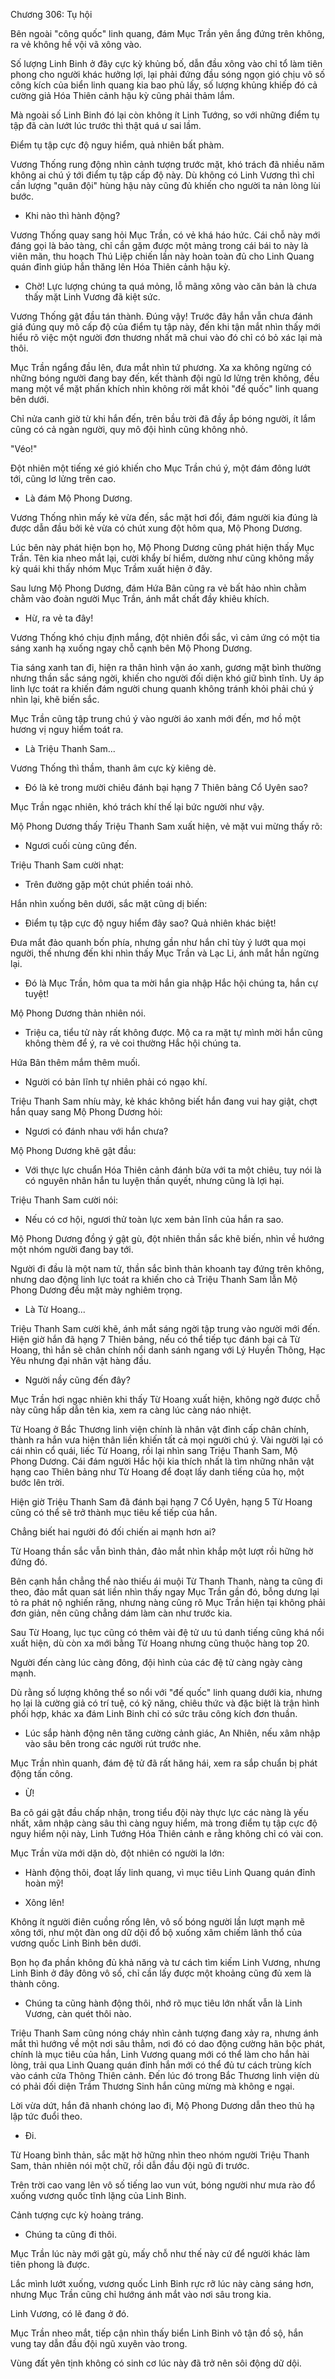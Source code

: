 




Chương 306: Tụ hội


Bên ngoài "công quốc" linh quang, đám Mục Trần yên ắng đứng trên không, ra vẻ không hề vội vã xông vào.

Số lượng Linh Binh ở đây cực kỳ khủng bố, dẫn đầu xông vào chỉ tổ làm tiên phong cho người khác hưởng lợi, lại phải đứng đầu sóng ngọn gió chịu vô số công kích của biển linh quang kia bao phủ lấy, số lượng khủng khiếp đó cả cường giả Hóa Thiên cảnh hậu kỳ cũng phải thảm lắm.

Mà ngoài số Linh Binh đó lại còn không ít Linh Tướng, so với những điểm tụ tập đã càn lướt lúc trước thì thật quá ư sai lầm.

Điểm tụ tập cực độ nguy hiểm, quả nhiên bất phàm.

Vương Thống rung động nhìn cảnh tượng trước mặt, khó trách đã nhiều năm không ai chú ý tới điểm tụ tập cấp độ này. Dù không có Linh Vương thì chỉ cần lượng "quân đội" hùng hậu này cũng đủ khiến cho người ta nản lòng lùi bước.

- Khi nào thì hành động?

Vương Thống quay sang hỏi Mục Trần, có vẻ khá háo hức. Cái chỗ này mới đáng gọi là bảo tàng, chỉ cần gặm được một mảng trong cái bái to này là viên mãn, thu hoạch Thú Liệp chiến lần này hoàn toàn đủ cho Linh Quang quán đỉnh giúp hắn thăng lên Hóa Thiên cảnh hậu kỳ.

- Chờ! Lực lượng chúng ta quá mỏng, lỗ mãng xông vào căn bản là chưa thấy mặt Linh Vương đã kiệt sức.

Vương Thống gật đầu tán thành. Đúng vậy! Trước đây hắn vẫn chưa đánh giá đúng quy mô cấp độ của điểm tụ tập này, đến khi tận mắt nhìn thấy mới hiểu rõ việc một người đơn thương nhất mã chui vào đó chỉ có bỏ xác lại mà thôi.

Mục Trần ngẩng đầu lên, đưa mắt nhìn tứ phương. Xa xa không ngừng có những bóng người đang bay đến, kết thành đội ngũ lơ lửng trên không, đều mang một vể mặt phấn khích nhìn không rời mắt khỏi "đế quốc" linh quang bên dưới.

Chỉ nửa canh giờ từ khi hắn đến, trên bầu trời đã đầy ắp bóng người, ít lắm cũng có cả ngàn người, quy mô đội hình cũng không nhỏ.

"Véo!"

Đột nhiên một tiếng xé gió khiến cho Mục Trần chú ý, một đám đông lướt tới, cũng lơ lửng trên cao.

- Là đám Mộ Phong Dương.

Vương Thống nhìn mấy kẻ vừa đến, sắc mặt hơi đổi, đám người kia đúng là được dẫn đầu bởi kẻ vừa có chút xung đột hôm qua, Mộ Phong Dương.

Lúc bên này phát hiện bọn họ, Mộ Phong Dương cũng phát hiện thấy Mục Trần. Tên kia nheo mắt lại, cười khẩy bí hiểm, dường như cũng không mấy kỳ quái khi thấy nhóm Mục Trầm xuất hiện ở đây.

Sau lưng Mộ Phong Dương, đám Hứa Bân cũng ra vẻ bất hảo nhìn chằm chằm vào đoàn người Mục Trần, ánh mắt chất đầy khiêu khích.

- Hừ, ra vẻ ta đây!

Vương Thống khó chịu định mắng, đột nhiên đổi sắc, vì cảm ứng có một tia sáng xanh hạ xuống ngay chỗ cạnh bên Mộ Phong Dương.

Tia sáng xanh tan đi, hiện ra thân hình vận áo xanh, gương mặt bình thường nhưng thần sắc sáng ngời, khiến cho người đối diện khó giữ bình tĩnh. Uy áp linh lực toát ra khiến đám người chung quanh không tránh khỏi phải chú ý nhìn lại, khẽ biến sắc.

Mục Trần cũng tập trung chú ý vào người áo xanh mới đến, mơ hồ một hương vị nguy hiểm toát ra.

- Là Triệu Thanh Sam...

Vương Thống thì thầm, thanh âm cực kỳ kiêng dè.

- Đó là kẻ trong mười chiêu đánh bại hạng 7 Thiên bảng Cổ Uyên sao?

Mục Trần ngạc nhiên, khó trách khí thế lại bức người như vậy.

Mộ Phong Dương thấy Triệu Thanh Sam xuất hiện, vẻ mặt vui mừng thấy rõ:

- Ngươi cuối cùng cũng đến.

Triệu Thanh Sam cười nhạt:

- Trên đường gặp một chút phiền toái nhỏ.

Hắn nhìn xuống bên dưới, sắc mặt cũng dị biến:

- Điểm tụ tập cực độ nguy hiểm đây sao? Quả nhiên khác biệt!

Đưa mắt đảo quanh bốn phía, nhưng gần như hắn chỉ tùy ý lướt qua mọi người, thế nhưng đến khi nhìn thấy Mục Trần và Lạc Li, ánh mắt hắn ngừng lại.

- Đó là Mục Trần, hôm qua ta mời hắn gia nhập Hắc hội chúng ta, hắn cự tuyệt!

Mộ Phong Dương thản nhiên nói.

- Triệu ca, tiểu tử này rất không được. Mộ ca ra mặt tự mình mời hắn cũng không thèm để ý, ra vẻ coi thường Hắc hội chúng ta.

Hứa Bân thêm mắm thêm muối.

- Người có bản lĩnh tự nhiên phải có ngạo khí.

Triệu Thanh Sam nhíu mày, kẻ khác không biết hắn đang vui hay giật, chợt hắn quay sang Mộ Phong Dương hỏi:

- Ngươi có đánh nhau với hắn chưa?

Mộ Phong Dương khẽ gật đầu:

- Với thực lực chuẩn Hóa Thiên cảnh đánh bừa với ta một chiêu, tuy nói là có nguyên nhân hắn tu luyện thần quyết, nhưng cũng là lợi hại.

Triệu Thanh Sam cười nói:

- Nếu có cơ hội, ngươi thử toàn lực xem bản lĩnh của hắn ra sao.

Mộ Phong Dương đồng ý gật gù, đột nhiên thần sắc khẽ biến, nhìn về hướng một nhóm người đang bay tới.

Người đi đầu là một nam tử, thần sắc bình thản khoanh tay đứng trên không, nhưng dao động linh lực toát ra khiến cho cả Triệu Thanh Sam lẫn Mộ Phong Dương đều mặt mày nghiêm trọng.

- Là Từ Hoang...

Triệu Thanh Sam cười khẽ, ánh mắt sáng ngời tập trung vào người mới đến. Hiện giờ hắn đã hạng 7 Thiên bảng, nếu có thể tiếp tục đánh bại cả Từ Hoang, thì hắn sẽ chân chính nổi danh sánh ngang với Lý Huyền Thông, Hạc Yêu nhưng đại nhân vật hàng đầu.

- Người nầy cũng đến đây?

Mục Trần hơi ngạc nhiên khi thấy Từ Hoang xuất hiện, không ngờ được chỗ này cũng hấp dẫn tên kia, xem ra càng lúc càng náo nhiệt.

Từ Hoang ở Bắc Thương linh viện chính là nhân vật đỉnh cấp chân chính, thành ra hắn vưa hiện thân liền khiến tất cả mọi người chú ý. Vài người lại có cái nhìn cổ quái, liếc Từ Hoang, rồi lại nhìn sang Triệu Thanh Sam, Mộ Phong Dương. Cái đám người Hắc hội kia thích nhất là tìm những nhân vật hạng cao Thiên bảng như Từ Hoang để đoạt lấy danh tiếng của họ, một bước lên trời.

Hiện giờ Triệu Thanh Sam đã đánh bại hạng 7 Cổ Uyên, hạng 5 Từ Hoang cũng có thể sẽ trở thành mục tiêu kế tiếp của hắn.

Chẳng biết hai người đó đối chiến ai mạnh hơn ai?

Từ Hoang thần sắc vẫn bình thản, đảo mắt nhìn khắp một lượt rồi hững hờ đứng đó.

Bên cạnh hắn chẳng thể nào thiếu ái muội Từ Thanh Thanh, nàng ta cũng đi theo, đảo mắt quan sát liền nhìn thấy ngay Mục Trần gần đó, bỗng dưng lại tỏ ra phát nộ nghiến răng, nhưng nàng cũng rõ Mục Trần hiện tại không phải đơn giản, nên cũng chẳng dám làm càn như trước kia.

Sau Từ Hoang, lục tục cũng có thêm vài đệ tử ưu tú danh tiếng cũng khá nổi xuất hiện, dù còn xa mới bằng Từ Hoang nhưng cũng thuộc hàng top 20.

Người đến càng lúc càng đông, đội hình của các đệ tử càng ngày càng mạnh.

Dù rằng số lượng không thể so nổi với "đế quốc" linh quang dưới kia, nhưng họ lại là cường giả có trí tuệ, có kỹ năng, chiêu thức và đặc biệt là trận hình phối hợp, khác xa đám Linh Binh chỉ có sức trâu công kích đơn thuần.

- Lúc sắp hành động nên tăng cường cảnh giác, An Nhiên, nếu xâm nhập vào sâu bên trong các người rút trước nhe.

Mục Trần nhìn quanh, đám đệ tử đã rất hăng hái, xem ra sắp chuẩn bị phát động tấn công.

- Ừ!

Ba cô gái gật đầu chấp nhận, trong tiểu đội này thực lực các nàng là yếu nhất, xâm nhập càng sâu thì càng nguy hiểm, mà trong điểm tụ tập cực độ nguy hiểm nội này, Linh Tướng Hóa Thiên cảnh e rằng không chỉ có vài con.

Mục Trần vừa mới dặn dò, đột nhiên có người la lớn:

- Hành động thôi, đoạt lấy linh quang, vì mục tiêu Linh Quang quán đỉnh hoàn mỹ!

- Xông lên!

Không ít người điên cuồng rống lên, vô số bóng người lần lượt mạnh mẽ xông tới, như một đàn ong dữ dội đổ bộ xuống xâm chiếm lãnh thổ của vương quốc Linh Binh bên dưới.

Bọn họ đa phần không đủ khả năng và tư cách tìm kiếm Linh Vương, nhưng Linh Binh ở đây đông vô số, chỉ cần lấy được một khoảng cũng đủ xem là thành công.

- Chúng ta cũng hành động thôi, nhớ rõ mục tiêu lớn nhất vẫn là Linh Vương, càn quét thôi nào.

Triệu Thanh Sam cũng nóng cháy nhìn cảnh tượng đang xảy ra, nhưng ánh mắt thì hướng về một nơi sâu thẳm, nơi đó có dao động cường hãn bộc phát, chính là mục tiêu của hắn, Linh Vương quang mới có thể làm cho hắn hài lòng, trải qua Linh Quang quán đỉnh hắn mới có thể đủ tư cách trùng kích vào cánh cửa Thông Thiên cảnh. Đến lúc đó trong Bắc Thương linh viện dù có phải đối diện Trầm Thương Sinh hắn cũng mừng mà không e ngại.

Lời vừa dứt, hắn đã nhanh chóng lao đi, Mộ Phong Dương dẫn theo thủ hạ lập tức đuổi theo.

- Đi.

Từ Hoang bình thản, sắc mặt hờ hững nhìn theo nhóm người Triệu Thanh Sam, thản nhiên nói một chữ, rồi dẫn đầu đội ngũ đi trước.

Trên trời cao vang lên vô số tiếng lao vun vút, bóng người như mưa rào đổ xuống vương quốc tĩnh lặng của Linh Binh.

Cảnh tượng cực kỳ hoàng tráng.

- Chúng ta cũng đi thôi.

Mục Trần lúc này mới gật gù, mấy chỗ như thế này cứ để người khác làm tiên phong là được.

Lắc mình lướt xuống, vương quốc Linh Binh rực rỡ lúc này càng sáng hơn, nhưng Mục Trần cũng chỉ hướng ánh mắt vào nơi sâu trong kia.

Linh Vương, có lẽ đang ở đó.

Mục Trần nheo mắt, tiếp cận nhìn thấy biển Linh Binh vô tận đồ sộ, hắn vung tay dẫn đầu đội ngũ xuyên vào trong.

Vùng đất yên tịnh không có sinh cơ lúc này đã trở nên sôi động dữ dội.




